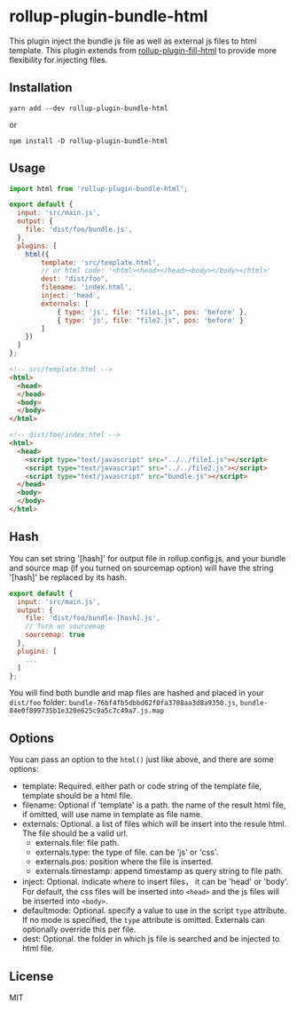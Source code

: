 # rollup-plugin-bundle-html
This plugin inject the bundle js file as well as external js files to html template.
This plugin extends from [rollup-plugin-fill-html](https://github.com/alwaysonlinetxm/rollup-plugin-fill-html) to provide
more flexibility for injecting files.

## Installation

    yarn add --dev rollup-plugin-bundle-html

or

    npm install -D rollup-plugin-bundle-html

## Usage
```js
import html from 'rollup-plugin-bundle-html';

export default {
  input: 'src/main.js',
  output: {
    file: 'dist/foo/bundle.js',
  },        
  plugins: [
    html({
        template: 'src/template.html',
        // or html code: '<html><head></head><body></body></html>'
        dest: "dist/foo",
        filename: 'index.html',
        inject: 'head',
        externals: [
            { type: 'js', file: "file1.js", pos: 'before' },
            { type: 'js', file: "file2.js", pos: 'before' }
        ]
    })
  ]
};
```

```html
<!-- src/template.html -->
<html>
  <head>
  </head>
  <body>
  </body>
</html>

<!-- dist/foo/index.html -->
<html>
  <head>
    <script type="text/javascript" src="../../file1.js"></script>
    <script type="text/javascript" src="../../file2.js"></script>
    <script type="text/javascript" src="bundle.js"></script>
  </head>
  <body>
  </body>
</html>
```

## Hash

You can set string '[hash]' for output file in rollup.config.js, and your bundle and source map (if you turned on 
sourcemap option) will have the string '[hash]' be replaced by its hash.
```js
export default {
  input: 'src/main.js',
  output: {
    file: 'dist/foo/bundle-[hash].js',
    // Turn on sourcemap
    sourcemap: true  
  },        
  plugins: [
    ...
  ]
};
```
You will find both bundle and map files are hashed and placed in your `dist/foo` folder:
 `bundle-76bf4fb5dbbd62f0fa3708aa3d8a9350.js`, `bundle-84e0f899735b1e320e625c9a5c7c49a7.js.map` 

## Options

You can pass an option to the `html()` just like above, and there are some options:

- template: Required. either path or code string of the template file, template should 
  be a html file.
- filename: Optional if 'template' is a path. the name of the result html file, if omitted, 
  will use name in template as file name.
- externals: Optional. a list of files which will be insert into the resule
  html. The file should be a valid url.
  - externals.file: file path.
  - externals.type: the type of file. can be 'js' or 'css'.
  - externals.pos: position where the file is inserted.
  - externals.timestamp: append timestamp as query string to file path.
- inject: Optional. indicate where to insert files， it can be 'head' or
  'body'. For default, the css files will be inserted into `<head>` and the js
  files will be inserted into `<body>`.
- defaultmode: Optional. specify a value to use in the script `type` attribute.
  If no mode is specified, the `type` attribute is omitted. Externals can
  optionally override this per file.
- dest: Optional. the folder in which js file is searched and be injected to html file.

## License

MIT
